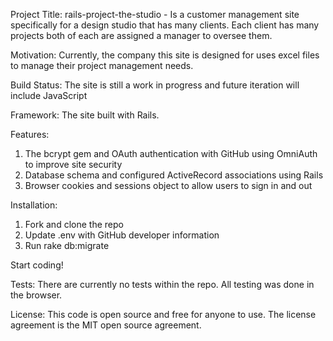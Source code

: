 Project Title: 
	rails-project-the-studio - Is a customer management site specifically for a design studio that has many clients. Each client has 	many projects both of each are assigned a manager to oversee them.

Motivation:
	Currently, the company this site is designed for uses excel files to manage their project management needs.

Build Status:
	The site is still a work in progress and future iteration will include JavaScript

Framework:
	The site built with Rails.

Features:
1.	The bcrypt gem and OAuth authentication with GitHub using OmniAuth to improve site security
2.	Database schema and configured ActiveRecord associations using Rails
3.	Browser cookies and sessions object to allow users to sign in and out

Installation:
1.	Fork and clone the repo
2.	Update .env with GitHub developer information
3.	Run rake db:migrate

Start coding!

Tests:
	There are currently no tests within the repo. All testing was done in the browser.

License:
	This code is open source and free for anyone to use. The license agreement is the MIT open source agreement.

